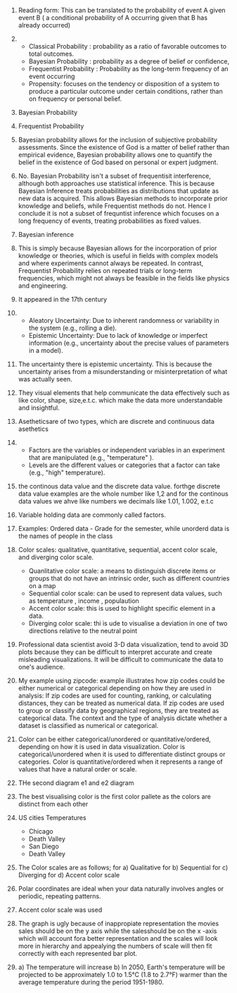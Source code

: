 1) Reading form: This can be translated to the probability of event A given event B ( a conditional probability of A occurring given that B has already occurred)
2) + Classical Probability : probability as a ratio of favorable outcomes to total outcomes.
   + Bayesian Probability : probability as a degree of belief or confidence,
   + Frequentist Probability : Probability as the long-term frequency of an event occurring
   + Propensity: focuses on the tendency or disposition of a system to produce a particular outcome under certain conditions, rather than on frequency or personal belief.

3) Bayesian Probability
4) Frequentist Probability
5) Bayesian probability allows for the inclusion of subjective probability assessments. Since the existence of God is a matter of belief rather than empirical evidence, Bayesian probability allows one to quantify the belief in the existence of God based on personal or expert judgment.
6) No. Bayesian Probability isn't a subset of frequentisit interference, although both approaches use statistical inference. This is because Bayesian Inference treats probabilities as distributions that update as new data is acquired. This allows Bayesian methods to incorporate prior knowledge and beliefs, while Frequentist methods do not. Hence I conclude it is not a subset of frequntist inference which focuses on a long frequency of events, treating probabilities as fixed values.
7) Bayesian inference
8) This is simply because Bayesian allows for the incorporation of prior knowledge or theories, which is useful in fields with complex models and where experiments cannot always be repeated. In contrast, Frequentist Probability relies on repeated trials or long-term frequencies, which might not always be feasible in the fields like physics and engineering.
9) It appeared in the 17th century 
10) + Aleatory Uncertainty: Due to inherent randomness or variability in the system (e.g., rolling a die).
    + Epistemic Uncertainty: Due to lack of knowledge or imperfect information (e.g., uncertainty about the precise values of parameters in a model).
11) The uncertainty there is epistemic uncertainty. This is because the uncertainty arises from a misunderstanding or misinterpretation of what was actually seen.
12) They visual elements that help communicate the data effectively such as like color, shape, size,e.t.c. which make the data more understandable and insightful.
13) Asetheticsare of two types, which are discrete and continuous data asethetics 
14) + Factors are the variables or independent variables in an experiment that are manipulated (e.g., "temperature" ).
    + Levels are the different values or categories that a factor can take (e.g., "high" temperature).
15) the continous data value and the discrete data value. forthge discrete data value examples are the whole number like 1,2 and for the continous data values we ahve like numbers we decimals like 1.01, 1.002, e.t.c
16) Variable holding data are commonly called factors. 
17) Examples: Ordered data - Grade for the semester, while unorderd data is the names of people in the class 
18) Color scales: qualitative, quantitative, sequential, accent color scale, and diverging color scale.
    + Quanlitative color scale:  a means to distinguish discrete items or groups that do not have an intrinsic order, such as different countries on a map
    + Sequential color scale: can be used to represent data values, such as temperature , income , populaution
    + Accent color scale: this is used to highlight specific element in a data.
    + Diverging color scale: thi is ude to visualise a deviation in one of two directions relative to the neutral point
 19)  Professional data scientist avoid 3-D data visualization, tend to avoid 3D plots because they can be difficult to interpret accurate and create misleading visualizations. It will be difficult to communicate the data to one's audience. 
 20) My example using zipcode: example illustrates how zip codes could be either numerical or categorical depending on how they are used in analysis:
If zip codes are used for counting, ranking, or calculating distances, they can be treated as numerical data.
If zip codes are used to group or classify data by geographical regions, they are treated as categorical data.
The context and the type of analysis dictate whether a dataset is classified as numerical or categorical.
 21) Color can be either categorical/unordered or quantitative/ordered, depending on how it is used in data visualization. Color is categorical/unordered when it is used to differentiate distinct groups or categories. Color is quantitative/ordered when it represents a range of values that have a natural order or scale.
 22)  THe second diagram e1 and e2 diagram 
 23) The best visualising color is the first color pallete as the colors are distinct from each other  
 24) US cities Temperatures
     + Chicago
     + Death Valley
     + San Diego
     + Death Valley
25) The Color scales are as follows;  for a) Qualitative for b) Sequential for c) Diverging for d) Accent color scale
26) Polar coordinates are ideal when your data naturally involves angles or periodic, repeating patterns.
27) Accent color scale was used
28) The graph is ugly because of inappropiate representation the movies sales should be on the y axis while the salesshould be on the x -axis which will account fora better representation and the scales will look more in hierarchy and appealying the numbers of scale will then fit correctly with each represented bar plot.
29) a) The temperature will increase
    b) In 2050, Earth's temperature will be projected to be approximately 1.0 to 1.5°C (1.8 to 2.7°F) warmer than the average temperature during the period 1951-1980.

